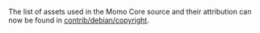 The list of assets used in the Momo Core source and their attribution can now be found in [contrib/debian/copyright](../contrib/debian/copyright).
